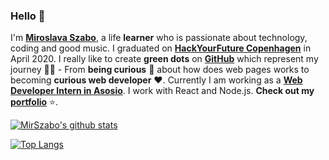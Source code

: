 ### Hello :wave:

I'm **[Miroslava Szabo](https://www.linkedin.com/in/miroslava-szabo-b21a6771)**, a life **learner** who is passionate about technology, coding and good music. I graduated on **[HackYourFuture Copenhagen](https://www.hackyourfuture.dk/)** in April 2020. I really like to create **green dots** on **[GitHub](https://github.com/MirSzabo?tab=repositories)** which represent my journey :running_man: - From **being curious** :thinking: about how does web pages works to becoming **curious web developer** :heart:.
Currently I am working as a **[Web Developer Intern in Asosio](https://www.linkedin.com/company/asosio-com/)**. I work with React and Node.js. **Check out my [portfolio](https://portfolio-mirszabo.herokuapp.com/)** :star:.

[![MirSzabo's github stats](https://github-readme-stats.vercel.app/api?username=MirSzabo&show_icons=true)](https://github.com/MirSzabo/github-readme-stats)

[![Top Langs](https://github-readme-stats.vercel.app/api/top-langs/?username=MirSzabo&layout=compact)](https://github.com/MirSzabo/github-readme-stats)

<!--
**MirSzabo/MirSzabo** is a ✨ _special_ ✨ repository because its `README.md` (this file) appears on your GitHub profile.

Here are some ideas to get you started:

- 🔭 I’m currently working on ...
- 🌱 I’m currently learning ...
- 👯 I’m looking to collaborate on ...
- 🤔 I’m looking for help with ...
- 💬 Ask me about ...
- 📫 How to reach me: ...
- 😄 Pronouns: ...
- ⚡ Fun fact: ...
-->

